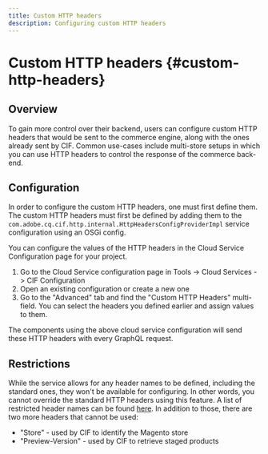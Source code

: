 ```yaml
---
title: Custom HTTP headers
description: Configuring custom HTTP headers
---
```


# Custom HTTP headers {#custom-http-headers}

## Overview

To gain more control over their backend, users can configure custom HTTP headers that would be sent to the commerce engine, along with the ones already sent by CIF. Common use-cases include multi-store setups in which you can use HTTP headers to control the response of the commerce back-end.

## Configuration

In order to configure the custom HTTP headers, one must first define them. The custom HTTP headers must first be defined by adding them to the `com.adobe.cq.cif.http.internal.HttpHeadersConfigProviderImpl` service configuration using an OSGi config.

You can configure the values of the HTTP headers in the Cloud Service Configuration page for your project.

1. Go to the Cloud Service configuration page in Tools -> Cloud Services -> CIF Configuration
2. Open an existing configuration or create a new one
3. Go to the "Advanced" tab and find the "Custom HTTP Headers" multi-field. You can select the headers you defined earlier and assign values to them.

The components using the above cloud service configuration will send these HTTP headers with every GraphQL request.

## Restrictions

While the service allows for any header names to be defined, including the standard ones, they won't be available for configuring. In other words, you cannot override the standard HTTP headers using this feature. A list of restricted header names can be found [here](https://developer.mozilla.org/en-US/docs/Web/HTTP/Headers). In addition to those, there are two more headers that cannot be used:

-   "Store" - used by CIF to identify the Magento store
-   "Preview-Version" - used by CIF to retrieve staged products
